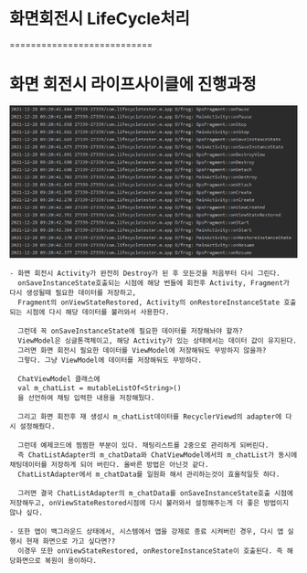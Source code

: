 # 화면회전시 LifeCycle처리
===========================

# 화면 회전시 라이프사이클에 진행과정
![Alt text](./images/화면회전_라이프사이클.png)
    
    - 화면 회전시 Activity가 완전히 Destroy가 된 후 모든것을 처음부터 다시 그린다.
      onSaveInstanceState호출되는 시점에 해당 번들에 회전후 Activity, Fragment가 다시 생성될때 필요한 데이터를 저장하고,
      Fragment의 onViewStateRestored, Activity의 onRestoreInstanceState 호출되는 시점에 다시 해당 데이터를 불러와서 사용한다.
      
      그런데 꼭 onSaveInstanceState에 필요한 데이터를 저장해놔야 할까?
      ViewModel은 싱글톤객체이고, 해당 Activity가 있는 상태에서는 데이터 값이 유지된다.
      그러면 화면 회전시 필요한 데이터를 ViewModel에 저장해둬도 무방하지 않을까?
      그렇다. 그냥 ViewModel에 데이터를 저장해둬도 무방하다.
      
      ChatViewModel 클래스에
      val m_chatList = mutableListOf<String>()
      을 선언하여 채팅 입력한 내용을 저장해뒀다.
      
      그리고 화면 회전후 재 생성시 m_chatList데이터를 RecyclerViewd의 adapter에 다시 설정해줬다.
      
      그런데 예제코드에 찜찜한 부분이 있다. 채팅리스트를 2중으로 관리하게 되버린다.
      즉 ChatListAdapter의 m_chatData와 ChatViewModel에서의 m_chatList가 동시에 채팅데이터를 저장하게 되어 버린다. 올바른 방법은 아닌것 같다.
      ChatListAdapter에서 m_chatData를 일원화 해서 관리하는것이 효율적일듯 하다.
      
      그러면 결국 ChatListAdapter의 m_chatData를 onSaveInstanceState호출 시점에 저장해두고, onViewStateRestored시점에 다시 불러와서 설정해주는게 더 좋은 방법이지 않나 싶다.
      
    - 또한 앱이 백그라운드 상태에서, 시스템에서 앱을 강제로 종료 시켜버린 경우, 다시 앱 실행시 현재 화면으로 가고 싶다면??
      이경우 또한 onViewStateRestored, onRestoreInstanceState이 호출된다. 즉 해당화면으로 복원이 용이하다.
      
      
    
      
      
      


